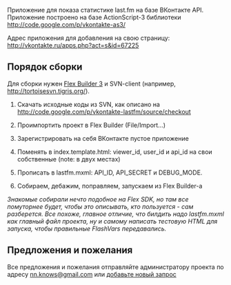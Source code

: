 Приложение для показа статистике last.fm на базе ВКонтакте API. Приложение построено на базе ActionScript-3 библиотеки http://code.google.com/p/vkontakte-as3/

Адрес приложения для добавления на свою страницу:
http://vkontakte.ru/apps.php?act=s&id=67225

## Порядок сборки ##

Для сборки нужен [Flex Builder 3](http://www.adobe.com/products/flex/) и SVN-client (например, http://tortoisesvn.tigris.org/).

1. Скачать исходные коды из SVN, как описано на http://code.google.com/p/vkontakte-lastfm/source/checkout

2. Проимпортить проект в Flex Builder (File/Import...)

3. Зарегистрировать на себя ВКонтакте пустое приложение

4. Поменять в index.template.html: viewer\_id, user\_id и api\_id на свои собственные (note: в двух местах)

5. Прописать в lastfm.mxml: API\_ID, API\_SECRET и DEBUG\_MODE.

6. Собираем, дебажим, поправляем, запускаем из Flex Builder-а

_Знакомые собирали нечто подобное на Flex SDK, но там все помуторнее будет, чтобы это описывать, кто пользуется - сам разберется. Все похоже, главное отличие, что билдить надо lastfm.mxml как главный файл проекта, ну и самому написать тестовую HTML для запуска, чтобы правильные FlashVars передавались._

## Предложения и пожелания ##

Все предложения и пожелания отправляйте администратору проекта по адресу [nn.knows@gmail.com](mailto:nn.knows@gmail.com) или [добавьте новый запрос](http://code.google.com/p/vkontakte-lastfm/issues/entry)